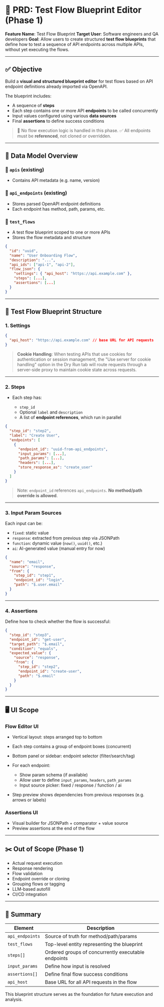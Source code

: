 # 📘 PRD: Test Flow Blueprint Editor (Phase 1)

**Feature Name**: Test Flow Blueprint
**Target User**: Software engineers and QA developers
**Goal**: Allow users to create structured **test flow blueprints** that define how to test a sequence of API endpoints across multiple APIs, without yet executing the flows.

---

## ✅ Objective

Build a **visual and structured blueprint editor** for test flows based on API endpoint definitions already imported via OpenAPI.

The blueprint includes:

* A sequence of **steps**
* Each step contains one or more API **endpoints** to be called concurrently
* Input values configured using various **data sources**
* Final **assertions** to define success conditions

> 🛑 No flow execution logic is handled in this phase.
> ✅ All endpoints must be **referenced**, not cloned or overridden.

---

## 🧩 Data Model Overview

### 🔹 `apis` (existing)

* Contains API metadata (e.g. name, version)

### 🔹 `api_endpoints` (existing)

* Stores parsed OpenAPI endpoint definitions
* Each endpoint has method, path, params, etc.

### 🔹 `test_flows`

* A test flow blueprint scoped to one or more APIs
* Stores the flow metadata and structure

```json
{
  "id": "uuid",
  "name": "User Onboarding Flow",
  "description": "...",
  "api_ids": ["api-1", "api-2"],
  "flow_json": {
    "settings": { "api_host": "https://api.example.com" },
    "steps": [...],
    "assertions": [...]
  }
}
```

---

## 🧪 Test Flow Blueprint Structure

### 1. **Settings**

```json
{
  "api_host": "https://api.example.com" // base URL for API requests
}
```

> **Cookie Handling**: When testing APIs that use cookies for authentication or session management, the "Use server for cookie handling" option in the Dry Run tab will route requests through a server-side proxy to maintain cookie state across requests.

---

### 2. **Steps**

* Each step has:

  * `step_id`
  * Optional `label` and `description`
  * A list of **endpoint references**, which run in parallel

```json
{
  "step_id": "step2",
  "label": "Create User",
  "endpoints": [
    {
      "endpoint_id": "uuid-from-api_endpoints",
      "input_params": [...],
      "path_params": [...],
      "headers": [...],
      "store_response_as": "create_user"
    }
  ]
}
```

> Note: `endpoint_id` references `api_endpoints`. **No method/path override is allowed**.

---

### 3. **Input Param Sources**

Each input can be:

* `fixed`: static value
* `response`: extracted from previous step via JSONPath
* `function`: dynamic value (`now()`, `uuid()`, etc.)
* `ai`: AI-generated value (manual entry for now)

```json
{
  "name": "email",
  "source": "response",
  "from": {
    "step_id": "step1",
    "endpoint_id": "login",
    "path": "$.user.email"
  }
}
```

---

### 4. **Assertions**

Define how to check whether the flow is successful:

```json
{
  "step_id": "step3",
  "endpoint_id": "get-user",
  "target_path": "$.email",
  "condition": "equals",
  "expected_value": {
    "source": "response",
    "from": {
      "step_id": "step2",
      "endpoint_id": "create-user",
      "path": "$.email"
    }
  }
}
```

---

## 🖥️ UI Scope

### Flow Editor UI

* Vertical layout: steps arranged top to bottom
* Each step contains a group of endpoint boxes (concurrent)
* Bottom panel or sidebar: endpoint selector (filter/search/tag)
* For each endpoint:

  * Show param schema (if available)
  * Allow user to define `input_params`, `headers`, `path_params`
  * Input source picker: fixed / response / function / ai
* Step preview shows dependencies from previous responses (e.g. arrows or labels)

### Assertions UI

* Visual builder for JSONPath + comparator + value source
* Preview assertions at the end of the flow

---

## ✂️ Out of Scope (Phase 1)

* Actual request execution
* Response rendering
* Flow validation
* Endpoint override or cloning
* Grouping flows or tagging
* LLM-based autofill
* CI/CD integration

---

## 🧭 Summary

| Element         | Description                                          |
| --------------- | ---------------------------------------------------- |
| `api_endpoints` | Source of truth for method/path/params               |
| `test_flows`    | Top-level entity representing the blueprint          |
| `steps[]`       | Ordered groups of concurrently executable endpoints  |
| `input_params`  | Define how input is resolved                         |
| `assertions[]`  | Define final flow success conditions                 |
| `api_host`      | Base URL for all API requests in the flow           |

This blueprint structure serves as the foundation for future execution and analysis.